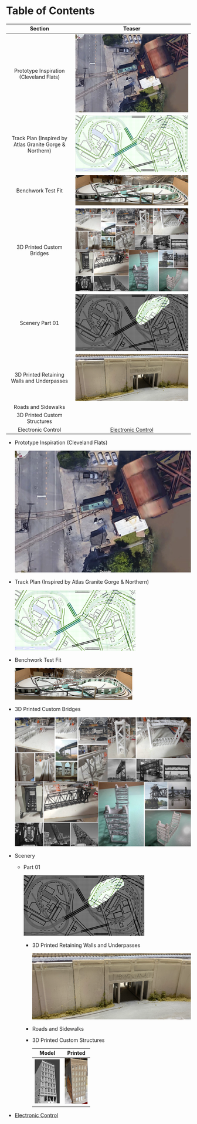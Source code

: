 # Table of Contents

Section         | Teaser         
:-------------------------:|:---------------------------:
Prototype Inspiration (Cleveland Flats)  |   ![Turnout at Lift Bridge](toc/tocTurnoutAtLiftBridge.png)
Track Plan (Inspired by Atlas Granite Gorge & Northern)  |  ![Plan](toc/tocRev8s.png)
Benchwork Test Fit |  ![Benchwork](toc/tocIMG_0104.png)
3D Printed Custom Bridges | ![Models and Prototype Inspirations](toc/tocCustom3DPrintedModels.png)
Scenery Part 01 |  ![Image of steel viaduct](toc/tocArea00.png)
3D Printed Retaining Walls and Underpasses |  ![Setting](toc/tocRetainingWall_p.png)
Roads and Sidewalks | 
3D Printed Custom Structures | 
Electronic Control | [Electronic Control](controls/Control.md)


- Prototype Inspiration (Cleveland Flats)

   ![Turnout at Lift Bridge](toc/tocTurnoutAtLiftBridge.png)
   
- Track Plan (Inspired by Atlas Granite Gorge & Northern)

   ![Plan](toc/tocRev8s.png)
   
- Benchwork Test Fit

   ![Benchwork](toc/tocIMG_0104.png)
   
- 3D Printed Custom Bridges

   ![Models and Prototype Inspirations](toc/tocCustom3DPrintedModels.png)
   
- Scenery

   - Part 01
   
      ![Image of steel viaduct](toc/tocArea00.png)
      
      - 3D Printed Retaining Walls and Underpasses
      
         ![Setting](toc/tocRetainingWall_p.png)
         
      - Roads and Sidewalks
      
      - 3D Printed Custom Structures
      
         Model         |   Printed                   
         :-------------------------:|:---------------------------:
         ![](toc/tocCsmall.png)  |  ![](toc/tocCsmall_p.png)
         
- [Electronic Control](controls/Control.md)
